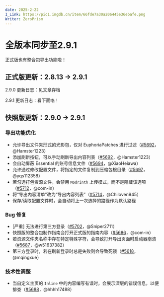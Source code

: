 ```yaml
---
date: 2025-2-22
I_Link: https://pic1.imgdb.cn/item/66fde7a30a206445e36ebafe.png
Writer: ZeroPrism
---
```

# 全版本同步至2.9.1

正式版也有整合包导出功能啦！

## 正式版更新：2.8.13 → 2.9.1

2.9.0 更新日志：见文章存档

2.9.1 更新日志：看下面咯！

## 快照版更新：2.9.0 → 2.9.1

###  导出功能优化
  - 允许导出文件夹形式的光影包，仅对 EuphoriaPatches 进行过滤（[#5692](https://github.com/Hex-Dragon/PCL2/issues/5692)，@Hamster1223）
  - <paracolor color="Green"/>添加刷新按钮，可以手动刷新导出内容列表（[#5692](https://github.com/Hex-Dragon/PCL2/issues/5692)，@Hamster1223）
  - 会自动屏蔽 Essential 的账号信息文件（[#5694](https://github.com/Hex-Dragon/PCL2/issues/5694)，@XiaoHeiawa）
  - <paracolor color="Green"/>允许通过修改配置文件，将指定的文件复制到压缩包根目录（[#5697](https://github.com/Hex-Dragon/PCL2/issues/5697)，@yqs112358）
  - 若勾选打包资源文件，会禁用 `Modrinth` 上传模式，而不是隐藏该选项（[#5712](https://github.com/Hex-Dragon/PCL2/issues/5712)，@com-in）
  - 将“导出内容清单”改为“导出内容列表”（[#5714](https://github.com/Hex-Dragon/PCL2/issues/5714)，@Chiloven945）
  - 保存/读取配置文件时，会自动将上一次选择的路径作为默认路径

### Bug 修复
  - <paracolor color="Red"/>[严重] 无法进行第三方登录（[#5702](https://github.com/Hex-Dragon/PCL2/issues/5702)，@Sniper2711）
  - 快照版的整合包制作指南会打开正式版的指南内容（[#5686](https://github.com/Hex-Dragon/PCL2/issues/5686)，@com-in）
  - 若资源文件夹名称中存在特定特殊字符，会导致打开导出页面时启动器崩溃（[#5687](https://github.com/Hex-Dragon/PCL2/issues/5687)，@w51637382）
  - 第三方登录时，若在刷新登录时总是失败则会导致死锁（[#5618](https://github.com/Hex-Dragon/PCL2/issues/5618)，@mqingxue）

### 技术性调整
  - 当自定义主页的 `Inline` 中的内容编写有误时，会展示深层的错误信息，以便排查（[#5688](https://github.com/Hex-Dragon/PCL2/issues/5688)，@hhhh17488）
